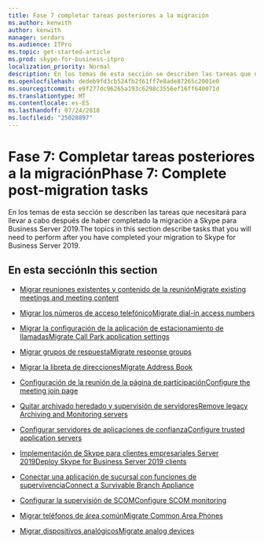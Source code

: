 ```yaml
---
title: Fase 7 completar tareas posteriores a la migración
ms.author: kenwith
author: kenwith
manager: serdars
ms.audience: ITPro
ms.topic: get-started-article
ms.prod: skype-for-business-itpro
localization_priority: Normal
description: En los temas de esta sección se describen las tareas que necesitará para llevar a cabo después de haber completado la migración a Skype para Business Server 2019.
ms.openlocfilehash: dedeb9fd3cb524fb2f61ff7e8ade87265c2001e0
ms.sourcegitcommit: e9f277dc96265a193c6298c3556ef16ff640071d
ms.translationtype: MT
ms.contentlocale: es-ES
ms.lasthandoff: 07/24/2018
ms.locfileid: "25028897"
---
```

# <a name="phase-7-complete-post-migration-tasks"></a><span data-ttu-id="46c92-103">Fase 7: Completar tareas posteriores a la migración</span><span class="sxs-lookup"><span data-stu-id="46c92-103">Phase 7: Complete post-migration tasks</span></span>

<span data-ttu-id="46c92-104">En los temas de esta sección se describen las tareas que necesitará para llevar a cabo después de haber completado la migración a Skype para Business Server 2019.</span><span class="sxs-lookup"><span data-stu-id="46c92-104">The topics in this section describe tasks that you will need to perform after you have completed your migration to Skype for Business Server 2019.</span></span>
  
## <a name="in-this-section"></a><span data-ttu-id="46c92-105">En esta sección</span><span class="sxs-lookup"><span data-stu-id="46c92-105">In this section</span></span>

- [<span data-ttu-id="46c92-106">Migrar reuniones existentes y contenido de la reunión</span><span class="sxs-lookup"><span data-stu-id="46c92-106">Migrate existing meetings and meeting content</span></span>](migrate-existing-meetings-and-meeting-content.md)
    
- [<span data-ttu-id="46c92-107">Migrar los números de acceso telefónico</span><span class="sxs-lookup"><span data-stu-id="46c92-107">Migrate dial-in access numbers</span></span>](migrate-dial-in-access-numbers.md)
    
- [<span data-ttu-id="46c92-108">Migrar la configuración de la aplicación de estacionamiento de llamadas</span><span class="sxs-lookup"><span data-stu-id="46c92-108">Migrate Call Park application settings</span></span>](migrate-call-park-application-settings.md)
    
- [<span data-ttu-id="46c92-109">Migrar grupos de respuesta</span><span class="sxs-lookup"><span data-stu-id="46c92-109">Migrate response groups</span></span>](migrate-response-groups.md)
    
- [<span data-ttu-id="46c92-110">Migrar la libreta de direcciones</span><span class="sxs-lookup"><span data-stu-id="46c92-110">Migrate Address Book</span></span>](migrate-address-book.md)
    
- [<span data-ttu-id="46c92-111">Configuración de la reunión de la página de participación</span><span class="sxs-lookup"><span data-stu-id="46c92-111">Configure the meeting join page</span></span>](configure-the-meeting-join-page.md)
    
- [<span data-ttu-id="46c92-112">Quitar archivado heredado y supervisión de servidores</span><span class="sxs-lookup"><span data-stu-id="46c92-112">Remove legacy Archiving and Monitoring servers</span></span>](remove-legacy-archiving-and-monitoring-servers.md)
    
- [<span data-ttu-id="46c92-113">Configurar servidores de aplicaciones de confianza</span><span class="sxs-lookup"><span data-stu-id="46c92-113">Configure trusted application servers</span></span>](configure-trusted-application-servers.md)
    
- [<span data-ttu-id="46c92-114">Implementación de Skype para clientes empresariales Server 2019</span><span class="sxs-lookup"><span data-stu-id="46c92-114">Deploy Skype for Business Server 2019 clients</span></span>](deploy-clients.md)
    
- [<span data-ttu-id="46c92-115">Conectar una aplicación de sucursal con funciones de supervivencia</span><span class="sxs-lookup"><span data-stu-id="46c92-115">Connect a Survivable Branch Appliance</span></span>](connect-a-survivable-branch-appliance.md)
    
- [<span data-ttu-id="46c92-116">Configurar la supervisión de SCOM</span><span class="sxs-lookup"><span data-stu-id="46c92-116">Configure SCOM monitoring</span></span>](configure-scom-monitoring.md)
    
- [<span data-ttu-id="46c92-117">Migrar teléfonos de área común</span><span class="sxs-lookup"><span data-stu-id="46c92-117">Migrate Common Area Phones</span></span>](migrate-common-area-phones.md)
    
- [<span data-ttu-id="46c92-118">Migrar dispositivos analógicos</span><span class="sxs-lookup"><span data-stu-id="46c92-118">Migrate analog devices</span></span>](migrate-analog-devices.md)
    

